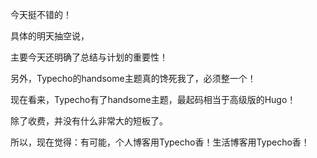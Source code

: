 
<!--more-->

今天挺不错的！

具体的明天抽空说，

主要今天还明确了总结与计划的重要性！

另外，Typecho的handsome主题真的馋死我了，必须整一个！

现在看来，Typecho有了handsome主题，最起码相当于高级版的Hugo！

除了收费，并没有什么非常大的短板了。

所以，现在觉得：有可能，个人博客用Typecho香！生活博客用Typecho香！